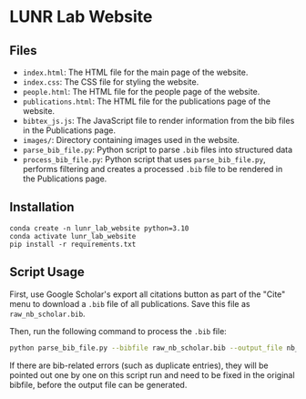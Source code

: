 # LUNR Lab Website

## Files

- `index.html`: The HTML file for the main page of the website.
- `index.css`: The CSS file for styling the website.
- `people.html`: The HTML file for the people page of the website.
- `publications.html`: The HTML file for the publications page of the website.
- `bibtex_js.js`: The JavaScript file to render information from the bib files in the Publications page.
- `images/`: Directory containing images used in the website.
- `parse_bib_file.py`: Python script to parse `.bib` files into structured data
- `process_bib_file.py`: Python script that uses `parse_bib_file.py`, performs filtering and creates a processed `.bib` file to be rendered in the Publications page.

## Installation

```
conda create -n lunr_lab_website python=3.10
conda activate lunr_lab_website
pip install -r requirements.txt
```

## Script Usage

First, use Google Scholar's export all citations button as part of the "Cite" menu to download a `.bib` file of all publications. Save this file as `raw_nb_scholar.bib`.

Then, run the following command to process the `.bib` file:

```bash
python parse_bib_file.py --bibfile raw_nb_scholar.bib --output_file nb_scholar.bib
```

If there are bib-related errors (such as duplicate entries), they will be pointed out one by one on this script run and need to be fixed in the original bibfile, before the output file can be generated.